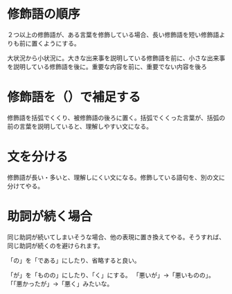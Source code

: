 # 修飾語の順序
２つ以上の修飾語が、ある言葉を修飾している場合、長い修飾語を短い修飾語よりも前に置くようにする。

大状況から小状況に。大きな出来事を説明している修飾語を前に、小さな出来事を説明している修飾語を後に。重要な内容を前に、重要でない内容を後ろ

# 修飾語を（）で補足する
修飾語を括弧でくくり、被修飾語の後ろに置く。括弧でくくった言葉が、括弧の前の言葉を説明していると、理解しやすい文になる。

# 文を分ける
修飾語が長い・多いと、理解しにくい文になる。修飾している語句を、別の文に分けてやる。

# 助詞が続く場合
同じ助詞が続いてしまいそうな場合、他の表現に置き換えてやる。そうすれば、同じ助詞が続くのを避けられます。

「の」を「である」にしたり、省略すると良い。

「が」を「ものの」にしたり、「く」にする。
「悪いが」→「悪いものの」。「「悪かったが」→「悪く」みたいな。

